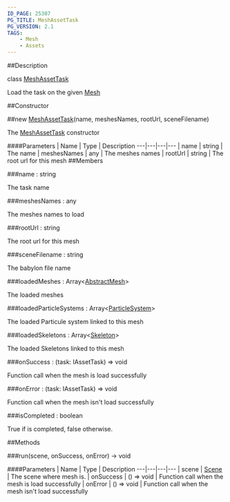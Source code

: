 ```yaml
---
ID_PAGE: 25307
PG_TITLE: MeshAssetTask
PG_VERSION: 2.1
TAGS:
    - Mesh
    - Assets
---
```

##Description

class [MeshAssetTask](/classes/2.2/MeshAssetTask)

Load the task on the given [Mesh](/classes/2.2/Mesh)

##Constructor

##new [MeshAssetTask](/classes/2.2/MeshAssetTask)(name, meshesNames, rootUrl, sceneFilename)

The [MeshAssetTask](/classes/2.2/MeshAssetTask) constructor

####Parameters
 | Name | Type | Description
---|---|---|---
 | name | string |  The name
 | meshesNames | any |  The meshes names
 | rootUrl | string |  The root url for this mesh
##Members

###name : string

The task name

###meshesNames : any

The meshes names to load

###rootUrl : string

The root url for this mesh

###sceneFilename : string

The babylon file name

###loadedMeshes : Array&lt;[AbstractMesh](/classes/2.2/AbstractMesh)&gt;

The loaded meshes

###loadedParticleSystems : Array&lt;[ParticleSystem](/classes/2.2/ParticleSystem)&gt;

The loaded Particule system linked to this mesh

###loadedSkeletons : Array&lt;[Skeleton](/classes/2.2/Skeleton)&gt;

The loaded Skeletons linked to this mesh

###onSuccess : (task: IAssetTask) =&gt; void

Function call when the mesh is load successfully

###onError : (task: IAssetTask) =&gt; void

Function call when the mesh isn't load successfully

###isCompleted : boolean

True if is completed, false otherwise.

##Methods

###run(scene, onSuccess, onError) &rarr; void



####Parameters
 | Name | Type | Description
---|---|---|---
 | scene | [Scene](/classes/2.2/Scene) |  The scene where mesh is.
 | onSuccess | () =&gt; void |  Function call when the mesh is load successfully
 | onError | () =&gt; void |  Function call when the mesh isn't load successfully
